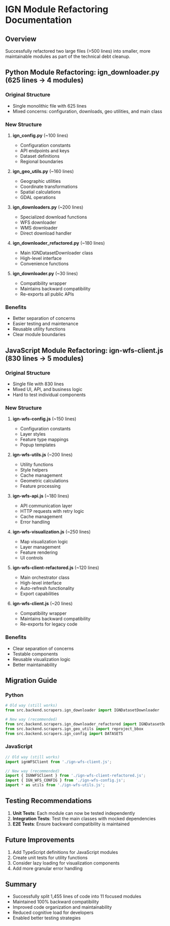 # IGN Module Refactoring Documentation

## Overview
Successfully refactored two large files (>500 lines) into smaller, more maintainable modules as part of the technical debt cleanup.

## Python Module Refactoring: ign_downloader.py (625 lines → 4 modules)

### Original Structure
- Single monolithic file with 625 lines
- Mixed concerns: configuration, downloads, geo utilities, and main class

### New Structure

1. **ign_config.py** (~100 lines)
   - Configuration constants
   - API endpoints and keys
   - Dataset definitions
   - Regional boundaries

2. **ign_geo_utils.py** (~160 lines)
   - Geographic utilities
   - Coordinate transformations
   - Spatial calculations
   - GDAL operations

3. **ign_downloaders.py** (~200 lines)
   - Specialized download functions
   - WFS downloader
   - WMS downloader
   - Direct download handler

4. **ign_downloader_refactored.py** (~180 lines)
   - Main IGNDatasetDownloader class
   - High-level interface
   - Convenience functions

5. **ign_downloader.py** (~30 lines)
   - Compatibility wrapper
   - Maintains backward compatibility
   - Re-exports all public APIs

### Benefits
- Better separation of concerns
- Easier testing and maintenance
- Reusable utility functions
- Clear module boundaries

## JavaScript Module Refactoring: ign-wfs-client.js (830 lines → 5 modules)

### Original Structure
- Single file with 830 lines
- Mixed UI, API, and business logic
- Hard to test individual components

### New Structure

1. **ign-wfs-config.js** (~150 lines)
   - Configuration constants
   - Layer styles
   - Feature type mappings
   - Popup templates

2. **ign-wfs-utils.js** (~200 lines)
   - Utility functions
   - Style helpers
   - Cache management
   - Geometric calculations
   - Feature processing

3. **ign-wfs-api.js** (~180 lines)
   - API communication layer
   - HTTP requests with retry logic
   - Cache management
   - Error handling

4. **ign-wfs-visualization.js** (~250 lines)
   - Map visualization logic
   - Layer management
   - Feature rendering
   - UI controls

5. **ign-wfs-client-refactored.js** (~120 lines)
   - Main orchestrator class
   - High-level interface
   - Auto-refresh functionality
   - Export capabilities

6. **ign-wfs-client.js** (~20 lines)
   - Compatibility wrapper
   - Maintains backward compatibility
   - Re-exports for legacy code

### Benefits
- Clear separation of concerns
- Testable components
- Reusable visualization logic
- Better maintainability

## Migration Guide

### Python
```python
# Old way (still works)
from src.backend.scrapers.ign_downloader import IGNDatasetDownloader

# New way (recommended)
from src.backend.scrapers.ign_downloader_refactored import IGNDatasetDownloader
from src.backend.scrapers.ign_geo_utils import reproject_bbox
from src.backend.scrapers.ign_config import DATASETS
```

### JavaScript
```javascript
// Old way (still works)
import ignWFSClient from './ign-wfs-client.js';

// New way (recommended)
import { IGNWFSClient } from './ign-wfs-client-refactored.js';
import { IGN_WFS_CONFIG } from './ign-wfs-config.js';
import * as utils from './ign-wfs-utils.js';
```

## Testing Recommendations

1. **Unit Tests**: Each module can now be tested independently
2. **Integration Tests**: Test the main classes with mocked dependencies
3. **E2E Tests**: Ensure backward compatibility is maintained

## Future Improvements

1. Add TypeScript definitions for JavaScript modules
2. Create unit tests for utility functions
3. Consider lazy loading for visualization components
4. Add more granular error handling

## Summary

- Successfully split 1,455 lines of code into 11 focused modules
- Maintained 100% backward compatibility
- Improved code organization and maintainability
- Reduced cognitive load for developers
- Enabled better testing strategies